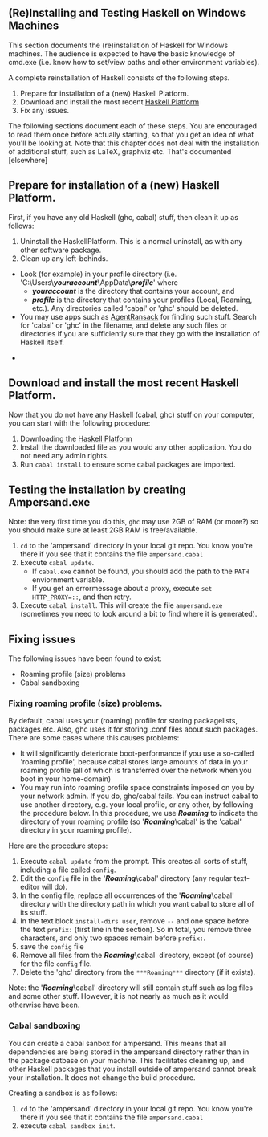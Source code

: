 ## (Re)Installing and Testing Haskell on Windows Machines

This section documents the (re)installation of Haskell for Windows machines. The audience is expected to have the basic knowledge of cmd.exe (i.e. know how to set/view paths and other environment variables). 

A complete reinstallation of Haskell consists of the following steps.

1. Prepare for installation of a (new) Haskell Platform.
2. Download and install the most recent [Haskell Platform](https://www.haskell.org/platform/)
3. Fix any issues.
 
The following sections document each of these steps. You are encouraged to read them once before actually starting, so that you get an idea of what you'll be looking at. Note that this chapter does not deal with the installation of additional stuff, such as LaTeX, graphviz etc. That's documented [elsewhere]

## Prepare for installation of a (new) Haskell Platform.

First, if you have any old Haskell (ghc, cabal) stuff, then clean it up as follows:
1. Uninstall the HaskellPlatform. This is a normal uninstall, as with any other software package.
2. Clean up any left-behinds. 
  - Look (for example) in your profile directory (i.e. 'C:\\Users\\***youraccount***\\AppData\\***profile***' where 
    - ***youraccount*** is the directory that contains your account, and
    - ***profile*** is the directory that contains your profiles (Local, Roaming, etc.). Any directories called 'cabal' or 'ghc' should be deleted.
  - You may use apps such as [AgentRansack](https://www.mythicsoft.com/agentransack) for finding such stuff. Search for 'cabal' or 'ghc' in the filename, and delete any such files or directories if you are sufficiently sure that they go with the installation of Haskell itself.
  * 
  
## Download and install the most recent Haskell Platform.

Now that you do not have any Haskell (cabal, ghc) stuff on your computer, you can start with the following procedure:
1. Downloading the [Haskell Platform](https://www.haskell.org/platform/)
2. Install the downloaded file as you would any other application. You do not need any admin rights.
3. Run `cabal install` to ensure some cabal packages are imported.
 
## Testing the installation by creating Ampersand.exe
Note: the very first time you do this, `ghc` may use 2GB of RAM (or more?) so you should make sure at least 2GB RAM is free/available.

1. `cd` to the 'ampersand' directory in your local git repo. You know you're there if you see that it contains the file `ampersand.cabal`
2. Execute `cabal update`. 
   * If `cabal.exe` cannot be found, you should add the path to the `PATH` enviornment variable. 
   * If you get an errormessage about a proxy, execute `set HTTP_PROXY=::`, and then retry.
3. Execute `cabal install`. This will create the file `ampersand.exe` (sometimes you need to look around a bit to find where it is generated).

## Fixing issues

The following issues have been found to exist:
- Roaming profile (size) problems
- Cabal sandboxing

### Fixing roaming profile (size) problems.

By default, cabal uses your (roaming) profile for storing packagelists, packages etc. Also, ghc uses it for storing .conf files about such packages. There are some cases where this causes problems:
- It will significantly deteriorate boot-performance if you use a so-called 'roaming profile', because cabal stores large amounts of data in your roaming profile (all of which is transferred over the network when you boot in your home-domain)
- You may run into roaming profile space constraints imposed on  you by your network admin. If you do, ghc/cabal fails.
You can instruct cabal to use another directory, e.g. your local profile, or any other, by following the procedure below. In this procedure, we use ***Roaming*** to indicate the directory of your roaming profile (so '***Roaming***\cabal' is the 'cabal' directory in your roaming profile).

Here are the procedure steps:
1. Execute `cabal update` from the prompt. This creates all sorts of stuff, including a file called `config`.
2. Edit the `config` file in the '***Roaming***\cabal' directory (any regular text-editor will do).
3. In the config file, replace all occurrences of the '***Roaming***\cabal' directory with the directory path in which you want cabal to store all of its stuff.
4. In the text block `install-dirs user`, remove `--` and one space before the text `prefix:` (first line in the section). So in total, you remove three characters, and only two spaces remain before `prefix:`.
5. save the `config` file
6. Remove all files from the ***Roaming***\cabal' directory, except (of course) for the file `config` file.
7. Delete the 'ghc' directory from the `***Roaming***` directory (if it exists).
	
Note: the '***Roaming***\cabal' directory will still contain stuff such as log files and some other stuff. However, it is not nearly as much as it would otherwise have been.

### Cabal sandboxing
You can create a cabal sanbox for ampersand. This means that all dependencies are being stored in the ampersand directory rather than in the package datbase on your machine. This facilitates cleaning up, and other Haskell packages that you install outside of ampersand cannot break your installation. It does not change the build procedure.

Creating a sandbox is as follows:
1. `cd` to the 'ampersand' directory in your local git repo. You know you're there if you see that it contains the file `ampersand.cabal`
2. execute `cabal sandbox init`.







